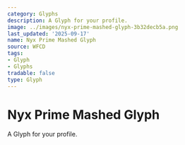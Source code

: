 ```yaml
---
category: Glyphs
description: A Glyph for your profile.
image: ../images/nyx-prime-mashed-glyph-3b32decb5a.png
last_updated: '2025-09-17'
name: Nyx Prime Mashed Glyph
source: WFCD
tags:
- Glyph
- Glyphs
tradable: false
type: Glyph
---
```


# Nyx Prime Mashed Glyph

A Glyph for your profile.


